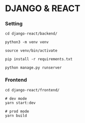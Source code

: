 # DJANGO & REACT

### Setting

```shell
cd django-react/backend/

python3 -m venv venv

source venv/bin/activate

pip install -r requirements.txt

python manage.py runserver
```

### Frontend

```shell
cd django-react/frontend/

# dev mode
yarn start:dev

# prod mode
yarn build
```
